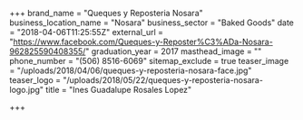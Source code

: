 +++
brand_name = "Queques y Reposteria Nosara"
business_location_name = "Nosara"
business_sector = "Baked Goods"
date = "2018-04-06T11:25:55Z"
external_url = "https://www.facebook.com/Queques-y-Reposter%C3%ADa-Nosara-962825590408355/"
graduation_year = 2017
masthead_image = ""
phone_number = "(506) 8516-6069"
sitemap_exclude = true
teaser_image = "/uploads/2018/04/06/queques-y-reposteria-nosara-face.jpg"
teaser_logo = "/uploads/2018/05/22/queques-y-reposteria-nosara-logo.jpg"
title = "Ines Guadalupe Rosales Lopez"

+++
